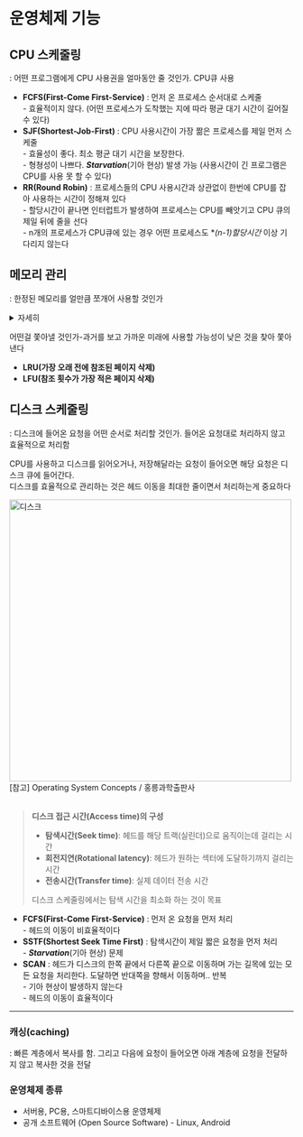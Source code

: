 # 운영체제 기능

## CPU 스케줄링

: 어떤 프로그램에게 CPU 사용권을 얼마동안 줄 것인가. CPU큐 사용

- **FCFS(First-Come First-Service)** : 먼저 온 프로세스 순서대로 스케줄<br>- 효율적이지 않다. (어떤 프로세스가 도착했는 지에 따라 평균 대기 시간이 길어질 수 있다)
- **SJF(Shortest-Job-First)** : CPU 사용시간이 가장 짦은 프로세스를 제일 먼저 스케줄<br>- 효율성이 좋다. 최소 평균 대기 시간을 보장한다.<br>- 형쳥성이 나쁘다. ***Starvation***(기아 현상) 발생 가능 (사용시간이 긴 프로그램은 CPU를 사용 못 할 수 있다)
- **RR(Round Robin)** : 프로세스들의 CPU 사용시간과 상관없이 한번에 CPU를 잡아 사용하는 시간이 정해져 있다<br>- 할당시간이 끝나면 인터럽트가 발생하여 프로세스는 CPU를 빼앗기고 CPU 큐의 제일 뒤에 줄을 선다<br>- n개의 프로세스가 CPU큐에 있는 경우 어떤 프로세스도 **(n-1)*할당시간** 이상 기다리지 않는다

## 메모리 관리

: 한정된 메모리를 얼만큼 쪼개어 사용할 것인가

<details>
<summary>자세히</summary>
  메모리(휘발성)는 전원을 켜면 운영체제가 올라가 존재하고 있고, 디스크(파일시스템(비휘발성)-전원이 나가도 내용 유지)에 실행파일 형태로 프로그램이 존재하고 있다. 실행파일을 실행시키면 가상메모리에 프로세스 저장, 물리적인 메모리에는 가상메모리에서 필요한 부분(단위: 페이지)만 가져와 올려놓는다. 물리적인 메모리가 다 찼는데 프로세스를 새로 가져와 올려야하는 경우 디스크(스왑영역(비휘발성)-메모리의 연장공간, 전원이 나가면 살아있지만 의미가 없는 정보가 됨)으로 일부가 쫓겨나 보관한다. 
</details>

어떤걸 쫓아낼 것인가-과거를 보고 가까운 미래에 사용할 가능성이 낮은 것을 찾아 쫓아낸다

- **LRU(가장 오래 전에 참조된 페이지 삭제)**
- **LFU(참조 횟수가 가장 적은 페이지 삭제)**

## 디스크 스케줄링

: 디스크에 들어온 요청을 어떤 순서로 처리할 것인가. 들어온 요청대로 처리하지 않고 효율적으로 처리함

CPU를 사용하고 디스크를 읽어오거나, 저장해달라는 요청이 들어오면 해당 요청은 디스크 큐에 들어간다.<br>디스크를 효율적으로 관리하는 것은 헤드 이동을 최대한 줄이면서 처리하는게 중요하다

<img width="500" alt="디스크" src="https://user-images.githubusercontent.com/26339069/175984467-7fe22864-3adf-4e0f-87a5-9d25320f75ba.png">
[참고] Operating System Concepts / 홍릉과학출판사<br><br>

> **디스크 접근 시간(Access time)의 구성**
> - **탐색시간(Seek time)**: 헤드를 해당 트랙(실린더)으로 움직이는데 걸리는 시간
> - **회전지연(Rotational latency)**: 헤드가 원하는 섹터에 도달하기까지 걸리는 시간
> - **전송시간(Transfer time)**: 실제 데이터 전송 시간
> 
> 디스크 스케줄링에서는 탐색 시간을 최소화 하는 것이 목표

- **FCFS(First-Come First-Service)** : 먼저 온 요청을 먼저 처리<br>- 헤드의 이동이 비효율적이다
- **SSTF(Shortest Seek Time First)** : 탐색시간이 제일 짧은 요청을 먼저 처리<br>- ***Starvation***(기아 현상) 문제
- **SCAN** : 헤드가 디스크의 한쪽 끝에서 다른쪽 끝으로 이동하며 가는 길목에 있는 모든 요청을 처리한다. 도달하면 반대쪽을 향해서 이동하며.. 반복<br>- 기아 현상이 발생하지 않는다<br>- 헤드의 이동이 효율적이다

---

### 캐싱(caching)

: 빠른 계층에서 복사를 함. 그리고 다음에 요청이 들어오면 아래 계층에 요청을 전달하지 않고 복사한 것을 전달

### 운영체제 종류

- 서버용, PC용, 스마트디바이스용 운영체제
- 공개 소프트웨어 (Open Source Software) - Linux, Android
